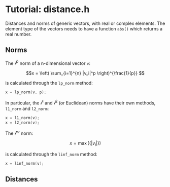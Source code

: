 # Tutorial: distance.h

Distances and norms of generic vectors, with real or complex elements. The element type of the vectors needs to have a function `abs()` which returns a real number.

## Norms

The $\mathcal{l}^p$ norm of a n-dimensional vector `v`: 

```math
x = \left( \sum_{i=1}^{n} |v_i|^p \right)^{\frac{1}{p}} 
```

is calculated through the `lp_norm` method:

```cpp
x = lp_norm(v, p);
```

In particular, the $\mathcal{l}^1$ and $\mathcal{l}^2$ (or Euclidean) norms have their own methods, `l1_norm` and `l2_norm`:

```cpp
x = l1_norm(v);
x = l2_norm(v);
```

The $\mathcal{l}^{\infty}$ norm: 

```math
x = \max\left( \left\{ |v_i| \right\} \right)
```

is calculated through the `linf_norm` method:

```cpp
x = linf_norm(v);
```

## Distances


